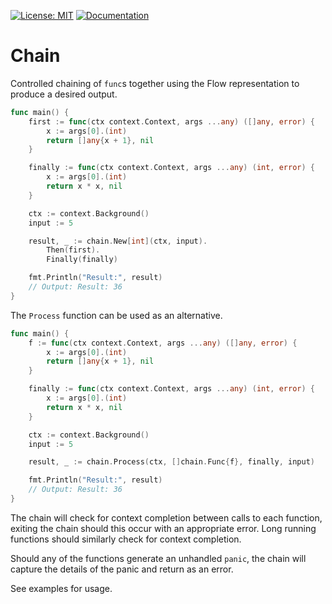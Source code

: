 [![License: MIT](https://img.shields.io/badge/License-MIT-blue.svg)](https://en.wikipedia.org/wiki/MIT_License)
[![Documentation](https://img.shields.io/badge/Documentation-GoDoc-green.svg)](https://godoc.org/github.com/gford1000-go/chain)

# Chain

Controlled chaining of `func`s together using the Flow representation to produce a desired output.

```go
func main() {
    first := func(ctx context.Context, args ...any) ([]any, error) {
        x := args[0].(int)
        return []any{x + 1}, nil
    }

    finally := func(ctx context.Context, args ...any) (int, error) {
        x := args[0].(int)
        return x * x, nil
    }

    ctx := context.Background()
    input := 5

    result, _ := chain.New[int](ctx, input).
        Then(first).
        Finally(finally)

    fmt.Println("Result:", result)
    // Output: Result: 36
}
```

The `Process` function can be used as an alternative.

```go
func main() {
    f := func(ctx context.Context, args ...any) ([]any, error) {
        x := args[0].(int)
        return []any{x + 1}, nil
    }

    finally := func(ctx context.Context, args ...any) (int, error) {
        x := args[0].(int)
        return x * x, nil
    }

    ctx := context.Background()
    input := 5

    result, _ := chain.Process(ctx, []chain.Func{f}, finally, input)

    fmt.Println("Result:", result)
    // Output: Result: 36
}
```

The chain will check for context completion between calls to each function, exiting the chain should this occur with an appropriate error.  Long running functions should similarly check for context completion.

Should any of the functions generate an unhandled `panic`, the chain will capture the details of the panic and return as an error.

See examples for usage.
